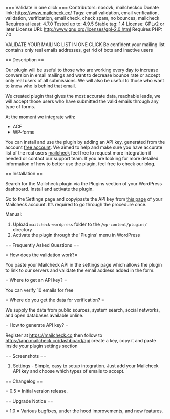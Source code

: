 === Validate in one click ===
Contributors: nosovk, mailcheckco 
Donate link: https://www.mailcheck.co/
Tags: email validation,  email verification, validation, verification, email check, check spam, no bounces, mailcheck
Requires at least: 4.7.0
Tested up to: 4.9.5
Stable tag: 1.4
License: GPLv2 or later
License URI: http://www.gnu.org/licenses/gpl-2.0.html
Requires PHP: 7.0


VALIDATE YOUR MAILING LIST IN ONE CLICK
Be confident your mailing list contains only real emails addresses, get rid of bots and inactive users

== Description ==

Our plugin will be useful to those who are working every day to increase conversion in email mailings and want to decrease bounce rate or accept only real users of all submissions. We will also be useful to those who want to know who is behind that email.

We created plugin that gives the most accurate data, reachable leads, we will accept those users who have submitted the valid emails through any type of forms.

At the moment we integrate with:
* ACF
* WP-forms

You can install and use the plugin by adding an API key, generated from the account [free account](https://www.mailcheck.co).
We aimed to help and make sure you have accurate list of the real users
[mailcheck](https://www.mailcheck.co/) feel free to request more integration if needed or contact our support team.
If you are looking for more detailed information of how to better use the plugin, feel free to check our blog.

== Installation ==

Search for the Mailcheck plugin via the Plugins section of your WordPress dashboard.
Install and activate the plugin.

Go to the Settings page and copy/paste the API key from [this page](https://app.mailcheck.co/dashboard/api) of your Mailcheck account. It’s required to go through the procedure once.

Manual:
1. Upload `mailcheck-wordpress` folder to the `/wp-content/plugins/` directory
2. Activate the plugin through the 'Plugins' menu in WordPress

== Frequently Asked Questions ==

= How does the validation work?=

You paste your Mailcheck API in the settings page which allows the plugin to link to our servers and validate the email address added in the form.

= Where to get an API key? =

You can verify 10 emails for free

= Where do you get the data for verification? =

We supply the data from public sources, system search, social networks, and open databases available online.


= How to generate API key? =

Register at https://mailcheck.co then follow to https://app.mailcheck.co/dashboard/api create a key, copy it and paste inside your plugin settings section


== Screenshots ==
1. Settings - Simple, easy to setup integration. Just add your Mailcheck API key and choose which types of emails to accept.


== Changelog ==


= 0.5 =
Initial version release.



== Upgrade Notice ==


= 1.0 =
Various bugfixes, under the hood improvements, and new features.
